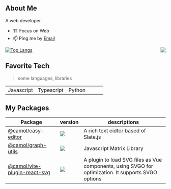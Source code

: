 ## About Me

A web developer.

- 🏗 Focus on Web
- 📫 Ping me by [Email](mailto:kwwnjujlc@sina.com)


<img align="right" src="https://github-readme-stats.vercel.app/api?username=kanweiwei&show_icons=true&icon_color=ad0d52&text_color=24292e&bg_color=ffffff&hide_title=true" />

[![Top Langs](https://github-readme-stats.vercel.app/api/top-langs/?username=kanweiwei&layout=compact)](https://github.com/anuraghazra/github-readme-stats)

## Favorite Tech
> some languages, libraries

| | | | | | |
|--|--|--|--|--|--|
|Javascript | Typescript | Python | | | |

## My Packages
| Package| version | descriptions|
| -- | -- | -- |
| [@camol/easy-editor](https://www.npmjs.com/package/@camol/easy-editor) |  <img src="https://img.shields.io/npm/v/@camol/easy-editor?style=flat-square" /> | A rich text eidtor based of Slate.js |
| [@camol/graph-utils](https://www.npmjs.com/package/@camol/graph-utils) | <img src="https://img.shields.io/npm/v/@camol/graph-utils?style=flat-square" /> | Javascript Matrix Library |
| [@camol/vite-plugin-react-svg](https://www.npmjs.com/package/@camol/vite-plugin-react-svg) | <img src="https://img.shields.io/npm/v/@camol/vite-plugin-react-svg?style=flat-square"/> | A plugin to load SVG files as Vue components, using SVGO for optimization. It supports SVGO options |
